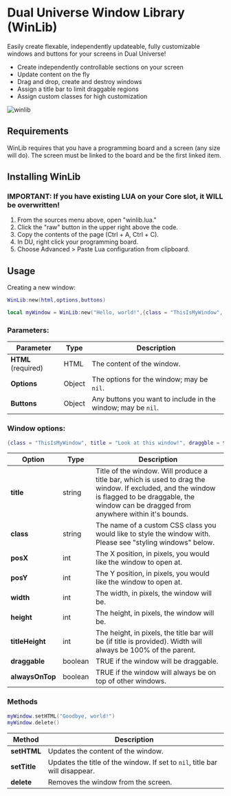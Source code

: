 # Dual Universe Window Library (WinLib)
Easily create flexable, independently updateable, fully customizable windows and buttons for your screens in Dual Universe!
* Create independently controllable sections on your screen
* Update content on the fly
* Drag and drop, create and destroy windows
* Assign a title bar to limit draggable regions
* Assign custom classes for high customization

![winlib](https://user-images.githubusercontent.com/7476963/99282992-07236700-27fa-11eb-8b77-bc749330678b.png)

## Requirements
WinLib requires that you have a programming board and a screen (any size will do). The screen must be linked to the board and be the first linked item.

## Installing WinLib
### IMPORTANT: If you have existing LUA on your Core slot, it WILL be overwritten!
1. From the sources menu above, open "winlib.lua."
2. Click the "raw" button in the upper right above the code.
3. Copy the contents of the page (Ctrl + A, Ctrl + C).
4. In DU, right click your programming board.
5. Choose Advanced > Paste Lua configuration from clipboard.

## Usage

Creating a new window:
```lua
WinLib:new(html,options,buttons)
```
```lua
local myWindow = WinLib:new("Hello, world!",{class = "ThisIsMyWindow", title = "Look at this window!", draggble = true},{button1, button2})
```
### Parameters:
Parameter | Type | Description
-|-|-
**HTML** (required) | HTML | The content of the window.
**Options** | Object | The options for the window; may be `nil`.
**Buttons** | Object | Any buttons you want to include in the window; may be `nil`.

### Window options:
```lua
{class = "ThisIsMyWindow", title = "Look at this window!", draggble = true}
```
Option | Type | Description 
-|-|-
**title** | string | Title of the window. Will produce a title bar, which is used to drag the window. If excluded, and the window is flagged to be draggable, the window can be dragged from anywhere within it's bounds.
**class** | string | The name of a custom CSS class you would like to style the window with. Please see "styling windows" below.
**posX** | int | The X position, in pixels, you would like the window to open at.
**posY** | int | The Y position, in pixels, you would like the window to open at.
**width** | int | The width, in pixels, the window will be.
**height** | int | The height, in pixels, the window will be.
**titleHeight** | int | The height, in pixels, the title bar will be (if title is provided). Width will always be 100% of the parent.
**draggable** | boolean | TRUE if the window will be draggable.
**alwaysOnTop** | boolean | TRUE if the window will always be on top of other windows.

### Methods
```lua
myWindow.setHTML("Goodbye, world!")
myWindow.delete()
```
Method | Description
-|-
**setHTML** | Updates the content of the window.
**setTitle** | Updates the title of the window. If set to `nil`, title bar will disappear.
**delete** | Removes the window from the screen.
